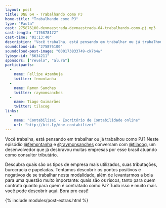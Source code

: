```yaml
---
layout: post
title: DNE 64 - Trabalhando como PJ
home-title: "Trabalhando como PJ"
type: "Pauta"
cast: 275876100-devnaestrada-devnaestrada-64-trabalhando-como-pj.mp3
cast-length: "176878172"
cast-time: "01:13:40"
description: "Você trabalha, está pensando em trabalhar ou já trabalhou como PJ? Neste episódio @femontanha e @raymonsanches conversam com @tilacog, um desenvolvedor que já desbravou muitas empresas por esse brasil atuando como consultor tributário."
soundcloud-id: "275876100"
soundcloud-post-image: "000173833749-ck7b4w"
lybsyn-id: "5634211"
sponsors: ["revelo", "alura"]
participants:
  -
    name: Fellipe Azambuja
    twitter: femontanha
  -
    name: Ramon Sanches
    twitter: raymonsanches
  -
    name: Tiago Guimarães
    twitter: tilacog
links:
  -
    name: "Contabilizei - Escritório de Contabilidade online"
    url: "http://bit.ly/dne-contabilizei"
---
```


Você trabalha, está pensando em trabalhar ou já trabalhou como PJ? Neste episódio [@femontanha](@femontanha) e [@raymonsanches](@raymonsanches) conversam com [@tilacog](@tilacog), um desenvolvedor que já desbravou muitas empresas por esse brasil atuando como consultor tributário.

Descubra quais são os tipos de empresa mais utilizados, suas tributações, burocracia e papeladas. Tentamos descobrir os pontos positivos e negativos de se trabalhar nesta modalidade, além de levantarmos a bola para uma questão muito importante: quais são os riscos, tanto para quem contrata quanto para quem é contratado como PJ? Tudo isso e muito mais você pode descobrir aqui. Bora pro cast!

{% include modules/post-extras.html %}
